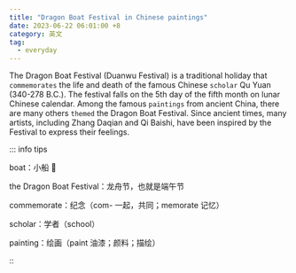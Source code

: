 ```yaml
---
title: "Dragon Boat Festival in Chinese paintings"
date: 2023-06-22 06:01:00 +8
category: 英文
tag:
  - everyday
---
```


The Dragon Boat Festival (Duanwu Festival) is a traditional holiday that `commemorates` the life and death of the famous Chinese `scholar` Qu Yuan (340-278 B.C.). The festival falls on the 5th day of the fifth month on lunar Chinese calendar. Among the famous `paintings` from ancient China, there are many others `themed` the Dragon Boat Festival. Since ancient times, many artists, including Zhang Daqian and Qi Baishi, have been inspired by the Festival to express their feelings.

::: info tips

boat：小船 🚢

the Dragon Boat Festival：龙舟节，也就是端午节

commemorate：纪念（com- 一起，共同；memorate 记忆）

scholar：学者（school）

painting：绘画（paint 油漆；颜料；描绘）

::
